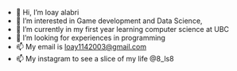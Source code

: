 - 👋 Hi, I’m loay alabri
- 👀 I’m interested in Game development and Data Science,
- 🌱 I’m currently in my first year learning computer science at UBC
- 💞️ I’m looking for experiences in programming
- 📫 My email is loay1142003@gmail.com
- 📫 My instagram to see a slice of my life @8_ls8

<!---
loayalabri/loayalabri is a ✨ special ✨ repository because its `README.md` (this file) appears on your GitHub profile.
You can click the Preview link to take a look at your changes.
--->
